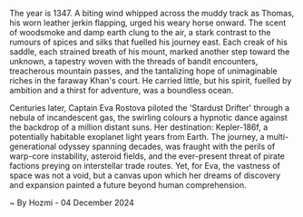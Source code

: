 
The year is 1347.  A biting wind whipped across the muddy track as Thomas, his worn leather jerkin flapping, urged his weary horse onward.  The scent of woodsmoke and damp earth clung to the air, a stark contrast to the rumours of spices and silks that fuelled his journey east.  Each creak of his saddle, each strained breath of his mount, marked another step toward the unknown, a tapestry woven with the threads of bandit encounters, treacherous mountain passes, and the tantalizing hope of unimaginable riches in the faraway Khan's court.  He carried little, but his spirit, fuelled by ambition and a thirst for adventure, was a boundless ocean.


Centuries later, Captain Eva Rostova piloted the 'Stardust Drifter' through a nebula of incandescent gas, the swirling colours a hypnotic dance against the backdrop of a million distant suns.  Her destination: Kepler-186f, a potentially habitable exoplanet light years from Earth.  The journey, a multi-generational odyssey spanning decades, was fraught with the perils of warp-core instability, asteroid fields, and the ever-present threat of pirate factions preying on interstellar trade routes.  Yet, for Eva, the vastness of space was not a void, but a canvas upon which her dreams of discovery and expansion painted a future beyond human comprehension.

~ By Hozmi - 04 December 2024

